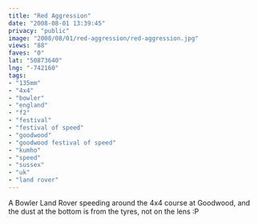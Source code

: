 ```yaml
---
title: "Red Aggression"
date: "2008-08-01 13:39:45"
privacy: "public"
image: "2008/08/01/red-aggression/red-aggression.jpg"
views: "88"
faves: "0"
lat: "50873640"
lng: "-742160"
tags:
- "135mm"
- "4x4"
- "bowler"
- "england"
- "f2"
- "festival"
- "festival of speed"
- "goodwood"
- "goodwood festival of speed"
- "kumho"
- "speed"
- "sussex"
- "uk"
- "land rover"
---
```

A Bowler Land Rover speeding around the 4x4 course at Goodwood, and the dust at the bottom is from the tyres, not on the lens :P<a href="/photos/2008/08/01/red-aggression"></a>
